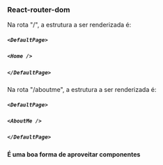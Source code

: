 ### React-router-dom

Na rota "/", a estrutura a ser renderizada é: 

##### `<DefaultPage>`
#####    `<Home />`
##### `</DefaultPage>`

Na rota "/aboutme", a estrutura a ser renderizada é: 

##### `<DefaultPage>`
#####    `<AboutMe />`
##### `</DefaultPage>`

#### É uma boa forma de aproveitar componentes